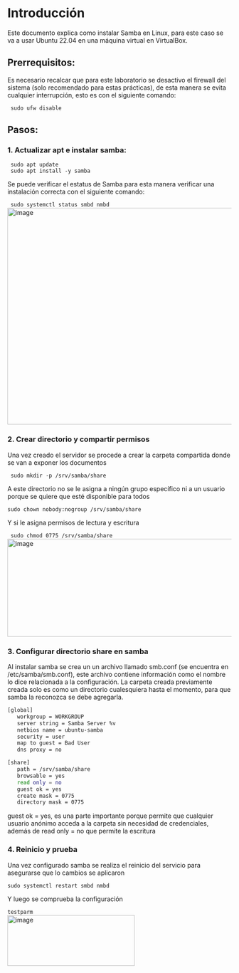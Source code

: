 # Introducción
<p> Este documento explica como instalar Samba en Linux, para este caso se va a usar Ubuntu 22.04 en una máquina virtual en VirtualBox.</p>

## Prerrequisitos:
<p> Es necesario recalcar que para este laboratorio se desactivo el firewall del sistema (solo recomendado para estas prácticas), de esta manera se evita cualquier interrupción, esto es
  con el siguiente comando: </p>
<code> sudo ufw disable</code>

## Pasos:
<h3> 1. Actualizar apt e instalar samba: </h3>
<code> sudo apt update </code> <br>
<code> sudo apt install -y samba </code>
<p> Se puede verificar el estatus de Samba para esta manera verificar una instalación correcta con el siguiente comando: </p>
<code> sudo systemctl status smbd nmbd </code>  

<img width="802" height="487" alt="image" src="https://github.com/user-attachments/assets/5085ae55-2be0-48a0-b398-835c83e750b4" />

<h3> 2. Crear directorio y compartir permisos </h3>
<p> Una vez creado el servidor se procede a crear la carpeta compartida donde se van a exponer los documentos </p>
<code> sudo mkdir -p /srv/samba/share </code>
<p> A este directorio no se le asigna a ningún grupo específico ni a un usuario porque se quiere que esté disponible para todos </p>
<code>sudo chown nobody:nogroup /srv/samba/share</code>
<p> Y si le asigna permisos de lectura y escritura </p>
<code> sudo chmod 0775 /srv/samba/share </code> <br>

<img width="628" height="220" alt="image" src="https://github.com/user-attachments/assets/6c7eefaf-a042-4a13-923c-1cb899c35876" />

<h3> 3. Configurar directorio share en samba </h3>
<p> Al instalar samba se crea un un archivo llamado smb.conf (se encuentra en /etc/samba/smb.conf), este archivo contiene información como el nombre lo dice relacionada a la configuración.
La carpeta creada previamente creada solo es como un directorio cualesquiera hasta el momento, para que samba la reconozca se debe agregarla. </p>

``` bash
[global]
   workgroup = WORKGROUP
   server string = Samba Server %v
   netbios name = ubuntu-samba
   security = user
   map to guest = Bad User
   dns proxy = no

[share]
   path = /srv/samba/share
   browsable = yes
   read only = no
   guest ok = yes
   create mask = 0775
   directory mask = 0775
```
<p> guest ok = yes, es una parte importante porque permite que cualquier usuario anónimo acceda a la carpeta sin necesidad de credenciales, además de read only = no que permite la escritura</p>

<h3> 4. Reinicio y prueba</h3>
<p> Una vez configurado samba se realiza el reinicio del servicio para asegurarse que lo cambios se aplicaron </p>
<code>sudo systemctl restart smbd nmbd</code>
<p> Y luego se comprueba la configuración</p>
<code>testparm</code> <br>

<img width="286" height="114" alt="image" src="https://github.com/user-attachments/assets/37a99eb3-07bc-4e82-ac35-71d9fc034c04" />


